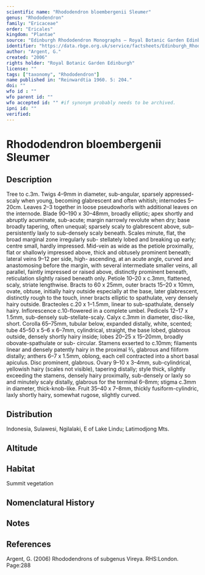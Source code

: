 ```yaml
---
scientific name: "Rhododendron bloembergenii Sleumer"
genus: "Rhododendron"
family: "Ericaceae"
order: "Ericales"
kingdom: "Plantae"
source: "Edinburgh Rhododendron Monographs – Royal Botanic Garden Edinburgh"
identifier: "https://data.rbge.org.uk/service/factsheets/Edinburgh_Rhododendron_Monographs.xhtml"
author: "Argent, G."
created: "2006"
rights holder: "Royal Botanic Garden Edinburgh"
license: ""
tags: ["taxonomy", "Rhododendron"]
name published in: "Reinwardtia 1960. 5: 204."
doi: ""
wfo id : ""
wfo parent id: ""
wfo accepted id: "" #if synonym probably needs to be archived.                      
ipni id: ""
verified:
---
```


                       

# Rhododendron bloembergenii Sleumer

## Description
Tree to c.3m. Twigs 4–9mm in diameter, sub-angular, sparsely appressed-scaly when young, becoming glabrescent and often whitish; internodes 5–20cm. Leaves 2–3 together in loose pseudowhorls with additional leaves on the internode. Blade 90–190 x 30–48mm, broadly elliptic; apex shortly and abruptly acuminate, sub-acute; margin narrowly revolute when dry; base broadly tapering, often unequal; sparsely scaly to glabrescent above, sub-persistently laxly to sub-densely scaly beneath. Scales minute, flat, the broad marginal zone irregularly sub- stellately lobed and breaking up early; centre small, hardly impressed. Mid-vein as wide as the petiole proximally, flat or shallowly impressed above, thick and obtusely prominent beneath; lateral veins 9–12 per side, high- ascending, at an acute angle, curved and anastomosing before the margin, with several intermediate smaller veins, all parallel, faintly impressed or raised above, distinctly prominent beneath, reticulation slightly raised beneath only. Petiole 10–20 x c.3mm, flattened, scaly, striate lengthwise. Bracts to 60 x 25mm, outer bracts 15–20 x 10mm, ovate, obtuse, initially hairy outside especially at the base, later glabrescent, distinctly rough to the touch, inner bracts elliptic to spathulate, very densely hairy outside. Bracteoles c.20 x 1–1.5mm, linear to sub-spathulate, densely hairy. Inflorescence c.10-flowered in a complete umbel. Pedicels 12–17 x 1.5mm, sub-densely sub-stellate-scaly. Calyx c.3mm in diameter, disc-like, short. Corolla 65–75mm, tubular below, expanded distally, white, scented; tube 45–50 x 5–6 x 6–7mm, cylindrical, straight, the base lobed, glabrous outside, densely shortly hairy inside; lobes 20–25 x 15–20mm, broadly obovate-spathulate or sub- circular. Stamens exserted to c.10mm; filaments linear and densely patently hairy in the proximal 2⁄3, glabrous and filiform distally; anthers 6–7 x 1.5mm, oblong, each cell contracted into a short basal apiculus. Disc prominent, glabrous. Ovary 9–10 x 3–4mm, sub-cylindrical, yellowish hairy (scales not visible), tapering distally; style thick, slightly exceeding the stamens, densely hairy proximally, sub-densely or laxly so and minutely scaly distally, glabrous for the terminal 6–8mm; stigma c.3mm in diameter, thick-knob-like. Fruit 35–40 x 7–8mm, thickly fusiform-cylindric, laxly shortly hairy, somewhat rugose, slightly curved.

## Distribution
Indonesia, Sulawesi, Ngilalaki, E of Lake Lindu; Latimodjong Mts.

## Altitude


## Habitat
Summit vegetation

## Nomenclatural History

                       
## Notes


## References

Argent, G. (2006) Rhododendrons of subgenus Vireya. RHS:London. Page:288
